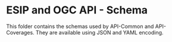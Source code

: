#  ESIP and OGC API - Schema

This folder contains the schemas used by API-Common and API-Coverages. They are available using JSON and YAML encoding.


